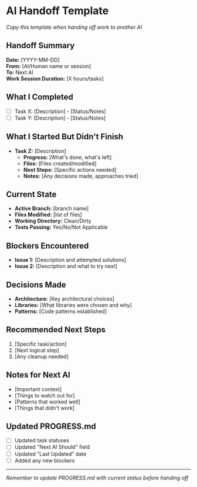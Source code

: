 # AI Handoff Template

*Copy this template when handing off work to another AI*

## Handoff Summary
**Date:** [YYYY-MM-DD]  
**From:** [AI/Human name or session]  
**To:** Next AI  
**Work Session Duration:** [X hours/tasks]

## What I Completed
- [ ] Task X: [Description] - [Status/Notes]
- [ ] Task Y: [Description] - [Status/Notes]

## What I Started But Didn't Finish
- **Task Z:** [Description]
  - **Progress:** [What's done, what's left]
  - **Files:** [Files created/modified]
  - **Next Steps:** [Specific actions needed]
  - **Notes:** [Any decisions made, approaches tried]

## Current State
- **Active Branch:** [branch name]
- **Files Modified:** [list of files]
- **Working Directory:** Clean/Dirty
- **Tests Passing:** Yes/No/Not Applicable

## Blockers Encountered
- **Issue 1:** [Description and attempted solutions]
- **Issue 2:** [Description and what to try next]

## Decisions Made
- **Architecture:** [Key architectural choices]
- **Libraries:** [What libraries were chosen and why]  
- **Patterns:** [Code patterns established]

## Recommended Next Steps
1. [Specific task/action]
2. [Next logical step]
3. [Any cleanup needed]

## Notes for Next AI
- [Important context]
- [Things to watch out for]
- [Patterns that worked well]
- [Things that didn't work]

## Updated PROGRESS.md
- [ ] Updated task statuses
- [ ] Updated "Next AI Should" field
- [ ] Updated "Last Updated" date
- [ ] Added any new blockers

---
*Remember to update PROGRESS.md with current status before handing off*